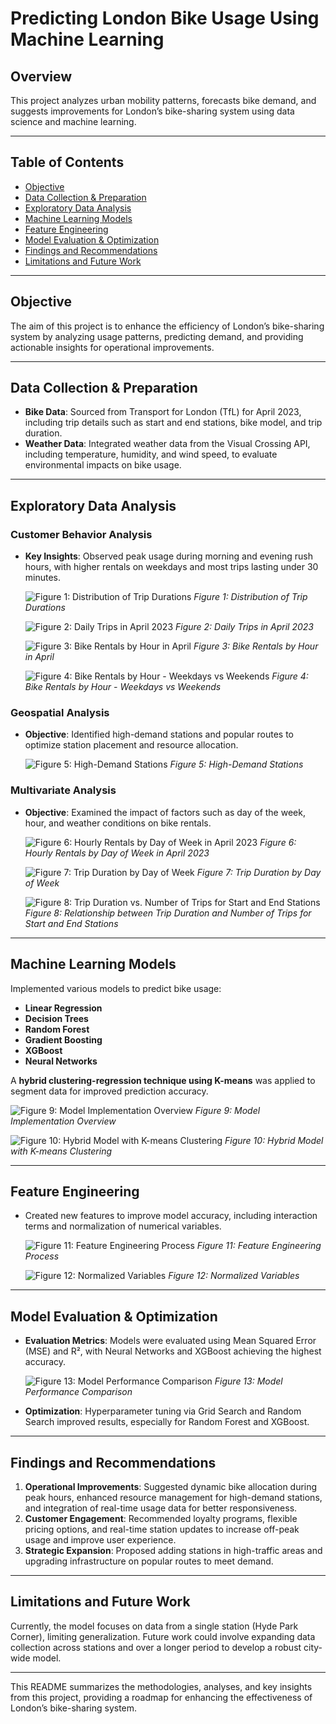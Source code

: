 # Predicting London Bike Usage Using Machine Learning

## Overview

This project analyzes urban mobility patterns, forecasts bike demand, and suggests improvements for London’s bike-sharing system using data science and machine learning.

---

## Table of Contents
- [Objective](#objective)
- [Data Collection & Preparation](#data-collection--preparation)
- [Exploratory Data Analysis](#exploratory-data-analysis)
- [Machine Learning Models](#machine-learning-models)
- [Feature Engineering](#feature-engineering)
- [Model Evaluation & Optimization](#model-evaluation--optimization)
- [Findings and Recommendations](#findings-and-recommendations)
- [Limitations and Future Work](#limitations-and-future-work)

---

## Objective
The aim of this project is to enhance the efficiency of London’s bike-sharing system by analyzing usage patterns, predicting demand, and providing actionable insights for operational improvements.

---

## Data Collection & Preparation

- **Bike Data**: Sourced from Transport for London (TfL) for April 2023, including trip details such as start and end stations, bike model, and trip duration.
- **Weather Data**: Integrated weather data from the Visual Crossing API, including temperature, humidity, and wind speed, to evaluate environmental impacts on bike usage.

---

## Exploratory Data Analysis

### Customer Behavior Analysis
- **Key Insights**: Observed peak usage during morning and evening rush hours, with higher rentals on weekdays and most trips lasting under 30 minutes.

   ![Figure 1: Distribution of Trip Durations](https://github.com/user-attachments/assets/3fe6449f-dd50-4640-b204-25f1c741894d)
   *Figure 1: Distribution of Trip Durations*

   ![Figure 2: Daily Trips in April 2023](https://github.com/user-attachments/assets/acdfd073-f8da-4240-82c4-f2e72d12a372)
   *Figure 2: Daily Trips in April 2023*

   ![Figure 3: Bike Rentals by Hour in April](https://github.com/user-attachments/assets/8c570dd0-841e-4d07-9572-c848bd5fbadb)
   *Figure 3: Bike Rentals by Hour in April*

   ![Figure 4: Bike Rentals by Hour - Weekdays vs Weekends](https://github.com/user-attachments/assets/999bc2e6-6244-40df-851d-ca439cd4789d)
   *Figure 4: Bike Rentals by Hour - Weekdays vs Weekends*

### Geospatial Analysis
- **Objective**: Identified high-demand stations and popular routes to optimize station placement and resource allocation.

   ![Figure 5: High-Demand Stations](https://github.com/user-attachments/assets/f40f48f3-76f1-4528-9752-af1512db10b2)
   *Figure 5: High-Demand Stations*

### Multivariate Analysis
- **Objective**: Examined the impact of factors such as day of the week, hour, and weather conditions on bike rentals.

   ![Figure 6: Hourly Rentals by Day of Week in April 2023](https://github.com/user-attachments/assets/1fe09359-ca4a-45d3-8249-dabcdf273346)
   *Figure 6: Hourly Rentals by Day of Week in April 2023*

   ![Figure 7: Trip Duration by Day of Week](https://github.com/user-attachments/assets/3b6a8268-b5cc-4e97-95cb-fd3177fb3973)
   *Figure 7: Trip Duration by Day of Week*

   ![Figure 8: Trip Duration vs. Number of Trips for Start and End Stations](https://github.com/user-attachments/assets/7359e6fe-e600-4991-9974-ec33a3237e85)
   *Figure 8: Relationship between Trip Duration and Number of Trips for Start and End Stations*

---

## Machine Learning Models

Implemented various models to predict bike usage:

- **Linear Regression**
- **Decision Trees**
- **Random Forest**
- **Gradient Boosting**
- **XGBoost**
- **Neural Networks**

A **hybrid clustering-regression technique using K-means** was applied to segment data for improved prediction accuracy.

   ![Figure 9: Model Implementation Overview](https://github.com/user-attachments/assets/e1d5d510-2171-44c6-9c01-24e93bf8a29a)
   *Figure 9: Model Implementation Overview*

   ![Figure 10: Hybrid Model with K-means Clustering](https://github.com/user-attachments/assets/999c04b0-df11-4794-8a48-47034c5669a6)
   *Figure 10: Hybrid Model with K-means Clustering*

---

## Feature Engineering

- Created new features to improve model accuracy, including interaction terms and normalization of numerical variables.

   ![Figure 11: Feature Engineering Process](https://github.com/user-attachments/assets/e8befe5a-d428-4cc1-8b8c-efd911a0d74f)
   *Figure 11: Feature Engineering Process*

   ![Figure 12: Normalized Variables](https://github.com/user-attachments/assets/a0e964d7-52a0-4eac-aa31-b01be45304ca)
   *Figure 12: Normalized Variables*

---

## Model Evaluation & Optimization

- **Evaluation Metrics**: Models were evaluated using Mean Squared Error (MSE) and R², with Neural Networks and XGBoost achieving the highest accuracy.
  
   ![Figure 13: Model Performance Comparison](https://github.com/user-attachments/assets/edf2286c-1d0d-4bfe-a4e9-4cc3e320e5e1)
   *Figure 13: Model Performance Comparison*

- **Optimization**: Hyperparameter tuning via Grid Search and Random Search improved results, especially for Random Forest and XGBoost.

---

## Findings and Recommendations

1. **Operational Improvements**: Suggested dynamic bike allocation during peak hours, enhanced resource management for high-demand stations, and integration of real-time usage data for better responsiveness.
2. **Customer Engagement**: Recommended loyalty programs, flexible pricing options, and real-time station updates to increase off-peak usage and improve user experience.
3. **Strategic Expansion**: Proposed adding stations in high-traffic areas and upgrading infrastructure on popular routes to meet demand.

---

## Limitations and Future Work

Currently, the model focuses on data from a single station (Hyde Park Corner), limiting generalization. Future work could involve expanding data collection across stations and over a longer period to develop a robust city-wide model.

---

This README summarizes the methodologies, analyses, and key insights from this project, providing a roadmap for enhancing the effectiveness of London’s bike-sharing system.
